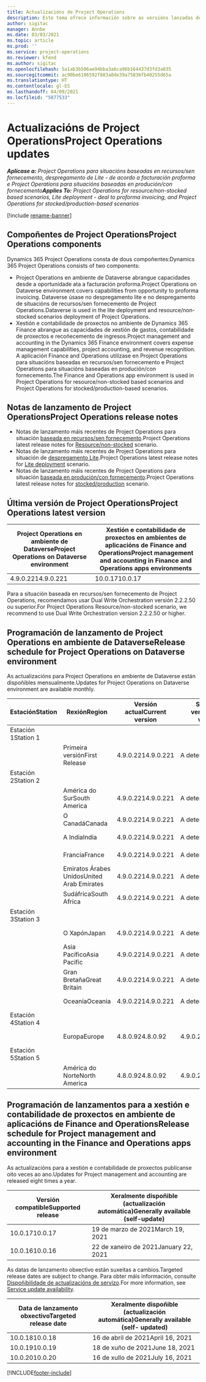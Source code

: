 ```yaml
---
title: Actualizacións de Project Operations
description: Este tema ofrece información sobre as versións lanzadas de Dynamics 365 Project Operations.
author: sigitac
manager: Annbe
ms.date: 03/03/2021
ms.topic: article
ms.prod: ''
ms.service: project-operations
ms.reviewer: kfend
ms.author: sigitac
ms.openlocfilehash: 5a1ab3b506ae94bba3a6ca96b164437d3fd3a035
ms.sourcegitcommit: ac90be6106592f883a0de39a75836fb40255d65a
ms.translationtype: HT
ms.contentlocale: gl-ES
ms.lasthandoff: 04/09/2021
ms.locfileid: "5877533"
---
```

# <a name="project-operations-updates"></a><span data-ttu-id="8316a-103">Actualizacións de Project Operations</span><span class="sxs-lookup"><span data-stu-id="8316a-103">Project Operations updates</span></span>

<span data-ttu-id="8316a-104">_**Aplícase a:** Project Operations para situacións baseadas en recursos/sen fornecemento, despregamento de Lite - de acordo a facturación proforma e Project Operations para situacións baseadas en produción/con fornecemento_</span><span class="sxs-lookup"><span data-stu-id="8316a-104">_**Applies To:** Project Operations for resource/non-stocked based scenarios, Lite deployment - deal to proforma invoicing, and Project Operations for stocked/production-based scenarios_</span></span>

[!include [rename-banner](~/includes/cc-data-platform-banner.md)]

## <a name="project-operations-components"></a><span data-ttu-id="8316a-105">Compoñentes de Project Operations</span><span class="sxs-lookup"><span data-stu-id="8316a-105">Project Operations components</span></span>

<span data-ttu-id="8316a-106">Dynamics 365 Project Operations consta de dous compoñentes:</span><span class="sxs-lookup"><span data-stu-id="8316a-106">Dynamics 365 Project Operations consists of two components:</span></span>

- <span data-ttu-id="8316a-107">Project Operations en ambiente de Dataverse abrangue capacidades desde a oportunidade ata a facturación proforma.</span><span class="sxs-lookup"><span data-stu-id="8316a-107">Project Operations on Dataverse environment covers capabilities from opportunity to proforma invoicing.</span></span> <span data-ttu-id="8316a-108">Dataverse úsase no despregamento lite e no despregamento de situacións de recursos/sen fornecemento de Project Operations.</span><span class="sxs-lookup"><span data-stu-id="8316a-108">Dataverse is used in the lite deployment and resource/non-stocked scenarios deployment of Project Operations.</span></span>
- <span data-ttu-id="8316a-109">Xestión e contabilidade de proxectos no ambiente de Dynamics 365 Finance abrangue as capacidades de xestión de gastos, contabilidade de proxectos e recoñecemento de ingresos.</span><span class="sxs-lookup"><span data-stu-id="8316a-109">Project management and accounting in the Dynamics 365 Finance environment covers expense management capabilities, project accounting, and revenue recognition.</span></span> <span data-ttu-id="8316a-110">A aplicación Finance and Operations utilízase en Project Operations para situacións baseadas en recursos/sen fornecemento e Project Operations para situacións baseadas en produción/con fornecemento.</span><span class="sxs-lookup"><span data-stu-id="8316a-110">The Finance and Operations app environment is used in Project Operations for resource/non-stocked based scenarios and Project Operations for stocked/production-based scenarios.</span></span>

## <a name="project-operations-release-notes"></a><span data-ttu-id="8316a-111">Notas de lanzamento de Project Operations</span><span class="sxs-lookup"><span data-stu-id="8316a-111">Project Operations release notes</span></span>
- <span data-ttu-id="8316a-112">Notas de lanzamento máis recentes de Project Operations para situación [baseada en recursos/sen fornecemento](whats-new-apr-2021-resource-based.md).</span><span class="sxs-lookup"><span data-stu-id="8316a-112">Project Operations latest release notes for [Resource/non-stocked](whats-new-apr-2021-resource-based.md) scenario.</span></span>
- <span data-ttu-id="8316a-113">Notas de lanzamento máis recentes de Project Operations para situación de [despregamento Lite](../pro/whats-new/whats-new-apr-2021-lite.md).</span><span class="sxs-lookup"><span data-stu-id="8316a-113">Project Operations latest release notes for [Lite deployment](../pro/whats-new/whats-new-apr-2021-lite.md) scenario.</span></span>
- <span data-ttu-id="8316a-114">Notas de lanzamento máis recentes de Project Operations para situación [baseada en produción/con fornecemento](../prod-pma/whats-new/whats-new-mar-2021-stocked.md).</span><span class="sxs-lookup"><span data-stu-id="8316a-114">Project Operations latest release notes for [stocked/production](../prod-pma/whats-new/whats-new-mar-2021-stocked.md) scenario.</span></span>

## <a name="project-operations-latest-version"></a><span data-ttu-id="8316a-115">Última versión de Project Operations</span><span class="sxs-lookup"><span data-stu-id="8316a-115">Project Operations latest version</span></span>

| <span data-ttu-id="8316a-116">Project Operations en ambiente de Dataverse</span><span class="sxs-lookup"><span data-stu-id="8316a-116">Project Operations on Dataverse environment</span></span> | <span data-ttu-id="8316a-117">Xestión e contabilidade de proxectos en ambientes de aplicacións de Finance and Operations</span><span class="sxs-lookup"><span data-stu-id="8316a-117">Project management and accounting in Finance and Operations apps environments</span></span> | 
| --- | --- |
| <span data-ttu-id="8316a-118">4.9.0.221</span><span class="sxs-lookup"><span data-stu-id="8316a-118">4.9.0.221</span></span> | <span data-ttu-id="8316a-119">10.0.17</span><span class="sxs-lookup"><span data-stu-id="8316a-119">10.0.17</span></span> |

<span data-ttu-id="8316a-120">Para a situación baseada en recursos/sen fornecemento de Project Operations, recomendamos usar Dual Write Orchestration versión 2.2.2.50 ou superior.</span><span class="sxs-lookup"><span data-stu-id="8316a-120">For Project Operations Resource/non-stocked scenario, we recommend to use Dual Write Orchestration version 2.2.2.50 or higher.</span></span>

## <a name="release-schedule-for-project-operations-on-dataverse-environment"></a><span data-ttu-id="8316a-121">Programación de lanzamento de Project Operations en ambiente de Dataverse</span><span class="sxs-lookup"><span data-stu-id="8316a-121">Release schedule for Project Operations on Dataverse environment</span></span>

<span data-ttu-id="8316a-122">As actualizacións para Project Operations en ambiente de Dataverse están dispoñibles mensualmente.</span><span class="sxs-lookup"><span data-stu-id="8316a-122">Updates for Project Operations on Dataverse environment are available monthly.</span></span> 

| <span data-ttu-id="8316a-123">Estación</span><span class="sxs-lookup"><span data-stu-id="8316a-123">Station</span></span>   | <span data-ttu-id="8316a-124">Rexión</span><span class="sxs-lookup"><span data-stu-id="8316a-124">Region</span></span>        | <span data-ttu-id="8316a-125">Versión actual</span><span class="sxs-lookup"><span data-stu-id="8316a-125">Current version</span></span> | <span data-ttu-id="8316a-126">Seguinte versión</span><span class="sxs-lookup"><span data-stu-id="8316a-126">Next version</span></span> | <span data-ttu-id="8316a-127">Xeralmente dispoñible</span><span class="sxs-lookup"><span data-stu-id="8316a-127">Generally available</span></span> |
|-----------|---------------|-----------------|--------------|---------------------|
| <span data-ttu-id="8316a-128">Estación 1</span><span class="sxs-lookup"><span data-stu-id="8316a-128">Station 1</span></span> |   &nbsp;      |    &nbsp;       | &nbsp;       |      &nbsp;         |
|   &nbsp;  | <span data-ttu-id="8316a-129">Primeira versión</span><span class="sxs-lookup"><span data-stu-id="8316a-129">First Release</span></span> |  <span data-ttu-id="8316a-130">4.9.0.221</span><span class="sxs-lookup"><span data-stu-id="8316a-130">4.9.0.221</span></span>       | <span data-ttu-id="8316a-131">A determinar</span><span class="sxs-lookup"><span data-stu-id="8316a-131">TBD</span></span>     | <span data-ttu-id="8316a-132">23-abr-21</span><span class="sxs-lookup"><span data-stu-id="8316a-132">23-Apr-21</span></span>           |
| <span data-ttu-id="8316a-133">Estación 2</span><span class="sxs-lookup"><span data-stu-id="8316a-133">Station 2</span></span> |   &nbsp;      |    &nbsp;       | &nbsp;       |      &nbsp;         |
|   &nbsp;  | <span data-ttu-id="8316a-134">América do Sur</span><span class="sxs-lookup"><span data-stu-id="8316a-134">South America</span></span> |  <span data-ttu-id="8316a-135">4.9.0.221</span><span class="sxs-lookup"><span data-stu-id="8316a-135">4.9.0.221</span></span>       | <span data-ttu-id="8316a-136">A determinar</span><span class="sxs-lookup"><span data-stu-id="8316a-136">TBD</span></span>     | <span data-ttu-id="8316a-137">23-abr-21</span><span class="sxs-lookup"><span data-stu-id="8316a-137">23-Apr-21</span></span>           |
|    &nbsp; | <span data-ttu-id="8316a-138">O Canadá</span><span class="sxs-lookup"><span data-stu-id="8316a-138">Canada</span></span>        |  <span data-ttu-id="8316a-139">4.9.0.221</span><span class="sxs-lookup"><span data-stu-id="8316a-139">4.9.0.221</span></span>       | <span data-ttu-id="8316a-140">A determinar</span><span class="sxs-lookup"><span data-stu-id="8316a-140">TBD</span></span>     | <span data-ttu-id="8316a-141">23-abr-21</span><span class="sxs-lookup"><span data-stu-id="8316a-141">23-Apr-21</span></span>           |
|   &nbsp;  | <span data-ttu-id="8316a-142">A India</span><span class="sxs-lookup"><span data-stu-id="8316a-142">India</span></span>         |  <span data-ttu-id="8316a-143">4.9.0.221</span><span class="sxs-lookup"><span data-stu-id="8316a-143">4.9.0.221</span></span>       | <span data-ttu-id="8316a-144">A determinar</span><span class="sxs-lookup"><span data-stu-id="8316a-144">TBD</span></span>     | <span data-ttu-id="8316a-145">23-abr-21</span><span class="sxs-lookup"><span data-stu-id="8316a-145">23-Apr-21</span></span>           |
|   &nbsp;  | <span data-ttu-id="8316a-146">Francia</span><span class="sxs-lookup"><span data-stu-id="8316a-146">France</span></span>         |  <span data-ttu-id="8316a-147">4.9.0.221</span><span class="sxs-lookup"><span data-stu-id="8316a-147">4.9.0.221</span></span>       | <span data-ttu-id="8316a-148">A determinar</span><span class="sxs-lookup"><span data-stu-id="8316a-148">TBD</span></span>     | <span data-ttu-id="8316a-149">23-abr-21</span><span class="sxs-lookup"><span data-stu-id="8316a-149">23-Apr-21</span></span>           |
|   &nbsp;  | <span data-ttu-id="8316a-150">Emiratos Árabes Unidos</span><span class="sxs-lookup"><span data-stu-id="8316a-150">United Arab Emirates</span></span>         |  <span data-ttu-id="8316a-151">4.9.0.221</span><span class="sxs-lookup"><span data-stu-id="8316a-151">4.9.0.221</span></span>       | <span data-ttu-id="8316a-152">A determinar</span><span class="sxs-lookup"><span data-stu-id="8316a-152">TBD</span></span>     | <span data-ttu-id="8316a-153">23-abr-21</span><span class="sxs-lookup"><span data-stu-id="8316a-153">23-Apr-21</span></span>           |
|   &nbsp;  | <span data-ttu-id="8316a-154">Sudáfrica</span><span class="sxs-lookup"><span data-stu-id="8316a-154">South Africa</span></span>         |  <span data-ttu-id="8316a-155">4.9.0.221</span><span class="sxs-lookup"><span data-stu-id="8316a-155">4.9.0.221</span></span>       | <span data-ttu-id="8316a-156">A determinar</span><span class="sxs-lookup"><span data-stu-id="8316a-156">TBD</span></span>     | <span data-ttu-id="8316a-157">23-abr-21</span><span class="sxs-lookup"><span data-stu-id="8316a-157">23-Apr-21</span></span>           |
| <span data-ttu-id="8316a-158">Estación 3</span><span class="sxs-lookup"><span data-stu-id="8316a-158">Station 3</span></span>  |      &nbsp;   |     &nbsp;      |     &nbsp;   |      &nbsp;         |
|   &nbsp;  | <span data-ttu-id="8316a-159">O Xapón</span><span class="sxs-lookup"><span data-stu-id="8316a-159">Japan</span></span>         |  <span data-ttu-id="8316a-160">4.9.0.221</span><span class="sxs-lookup"><span data-stu-id="8316a-160">4.9.0.221</span></span>       | <span data-ttu-id="8316a-161">A determinar</span><span class="sxs-lookup"><span data-stu-id="8316a-161">TBD</span></span>     | <span data-ttu-id="8316a-162">30-abr-21</span><span class="sxs-lookup"><span data-stu-id="8316a-162">30-Apr-21</span></span>           |
|   &nbsp;  | <span data-ttu-id="8316a-163">Asia Pacífico</span><span class="sxs-lookup"><span data-stu-id="8316a-163">Asia Pacific</span></span>  |  <span data-ttu-id="8316a-164">4.9.0.221</span><span class="sxs-lookup"><span data-stu-id="8316a-164">4.9.0.221</span></span>       | <span data-ttu-id="8316a-165">A determinar</span><span class="sxs-lookup"><span data-stu-id="8316a-165">TBD</span></span>     | <span data-ttu-id="8316a-166">30-abr-21</span><span class="sxs-lookup"><span data-stu-id="8316a-166">30-Apr-21</span></span>           |
|   &nbsp;  | <span data-ttu-id="8316a-167">Gran Bretaña</span><span class="sxs-lookup"><span data-stu-id="8316a-167">Great Britain</span></span> |  <span data-ttu-id="8316a-168">4.9.0.221</span><span class="sxs-lookup"><span data-stu-id="8316a-168">4.9.0.221</span></span>       | <span data-ttu-id="8316a-169">A determinar</span><span class="sxs-lookup"><span data-stu-id="8316a-169">TBD</span></span>     | <span data-ttu-id="8316a-170">30-abr-21</span><span class="sxs-lookup"><span data-stu-id="8316a-170">30-Apr-21</span></span>           |
|   &nbsp;  | <span data-ttu-id="8316a-171">Oceanía</span><span class="sxs-lookup"><span data-stu-id="8316a-171">Oceania</span></span>       |  <span data-ttu-id="8316a-172">4.9.0.221</span><span class="sxs-lookup"><span data-stu-id="8316a-172">4.9.0.221</span></span>       | <span data-ttu-id="8316a-173">A determinar</span><span class="sxs-lookup"><span data-stu-id="8316a-173">TBD</span></span>     | <span data-ttu-id="8316a-174">30-abr-21</span><span class="sxs-lookup"><span data-stu-id="8316a-174">30-Apr-21</span></span>           |
| <span data-ttu-id="8316a-175">Estación 4</span><span class="sxs-lookup"><span data-stu-id="8316a-175">Station 4</span></span> |     &nbsp;    |     &nbsp;      |     &nbsp;   |      &nbsp;         |
|   &nbsp;  | <span data-ttu-id="8316a-176">Europa</span><span class="sxs-lookup"><span data-stu-id="8316a-176">Europe</span></span>        |  <span data-ttu-id="8316a-177">4.8.0.92</span><span class="sxs-lookup"><span data-stu-id="8316a-177">4.8.0.92</span></span>       | <span data-ttu-id="8316a-178">4.9.0.221</span><span class="sxs-lookup"><span data-stu-id="8316a-178">4.9.0.221</span></span>     | <span data-ttu-id="8316a-179">16-abr-21</span><span class="sxs-lookup"><span data-stu-id="8316a-179">16-Apr-21</span></span>           |
| <span data-ttu-id="8316a-180">Estación 5</span><span class="sxs-lookup"><span data-stu-id="8316a-180">Station 5</span></span> |     &nbsp;    |     &nbsp;      |     &nbsp;   |      &nbsp;         |
|   &nbsp;  | <span data-ttu-id="8316a-181">América do Norte</span><span class="sxs-lookup"><span data-stu-id="8316a-181">North America</span></span> |  <span data-ttu-id="8316a-182">4.8.0.92</span><span class="sxs-lookup"><span data-stu-id="8316a-182">4.8.0.92</span></span>       | <span data-ttu-id="8316a-183">4.9.0.221</span><span class="sxs-lookup"><span data-stu-id="8316a-183">4.9.0.221</span></span>     | <span data-ttu-id="8316a-184">23-abr-21</span><span class="sxs-lookup"><span data-stu-id="8316a-184">23-Apr-21</span></span>           |

## <a name="release-schedule-for-project-management-and-accounting-in-the-finance-and-operations-apps-environment"></a><span data-ttu-id="8316a-185">Programación de lanzamentos para a xestión e contabilidade de proxectos en ambiente de aplicacións de Finance and Operations</span><span class="sxs-lookup"><span data-stu-id="8316a-185">Release schedule for Project management and accounting in the Finance and Operations apps environment</span></span>

<span data-ttu-id="8316a-186">As actualizacións para a xestión e contabilidade de proxectos publícanse oito veces ao ano.</span><span class="sxs-lookup"><span data-stu-id="8316a-186">Updates for Project management and accounting are released eight times a year.</span></span>

| <span data-ttu-id="8316a-187">Versión compatible</span><span class="sxs-lookup"><span data-stu-id="8316a-187">Supported release</span></span> | <span data-ttu-id="8316a-188">Xeralmente dispoñible (actualización automática)</span><span class="sxs-lookup"><span data-stu-id="8316a-188">Generally available (self-update)</span></span> |
| --- | --- |
| <span data-ttu-id="8316a-189">10.0.17</span><span class="sxs-lookup"><span data-stu-id="8316a-189">10.0.17</span></span> | <span data-ttu-id="8316a-190">19 de marzo de 2021</span><span class="sxs-lookup"><span data-stu-id="8316a-190">March 19, 2021</span></span> |
| <span data-ttu-id="8316a-191">10.0.16</span><span class="sxs-lookup"><span data-stu-id="8316a-191">10.0.16</span></span> | <span data-ttu-id="8316a-192">22 de xaneiro de 2021</span><span class="sxs-lookup"><span data-stu-id="8316a-192">January 22, 2021</span></span> |


<span data-ttu-id="8316a-193">As datas de lanzamento obxectivo están suxeitas a cambios.</span><span class="sxs-lookup"><span data-stu-id="8316a-193">Targeted release dates are subject to change.</span></span> <span data-ttu-id="8316a-194">Para obter máis información, consulte [Dispoñibilidade de actualizacións de servizo](https://docs.microsoft.com/dynamics365/fin-ops-core/fin-ops/get-started/public-preview-releases?toc=/dynamics365/finance/toc.json).</span><span class="sxs-lookup"><span data-stu-id="8316a-194">For more information, see [Service update availability](https://docs.microsoft.com/dynamics365/fin-ops-core/fin-ops/get-started/public-preview-releases?toc=/dynamics365/finance/toc.json).</span></span>

| <span data-ttu-id="8316a-195">Data de lanzamento obxectivo</span><span class="sxs-lookup"><span data-stu-id="8316a-195">Targeted release date</span></span> | <span data-ttu-id="8316a-196">Xeralmente dispoñible (actualización automática)</span><span class="sxs-lookup"><span data-stu-id="8316a-196">Generally available (self- updated)</span></span> |
| --- | --- |
| <span data-ttu-id="8316a-197">10.0.18</span><span class="sxs-lookup"><span data-stu-id="8316a-197">10.0.18</span></span> | <span data-ttu-id="8316a-198">16 de abril de 2021</span><span class="sxs-lookup"><span data-stu-id="8316a-198">April 16, 2021</span></span> |
| <span data-ttu-id="8316a-199">10.0.19</span><span class="sxs-lookup"><span data-stu-id="8316a-199">10.0.19</span></span> | <span data-ttu-id="8316a-200">18 de xuño de 2021</span><span class="sxs-lookup"><span data-stu-id="8316a-200">June 18, 2021</span></span> |
| <span data-ttu-id="8316a-201">10.0.20</span><span class="sxs-lookup"><span data-stu-id="8316a-201">10.0.20</span></span> | <span data-ttu-id="8316a-202">16 de xullo de 2021</span><span class="sxs-lookup"><span data-stu-id="8316a-202">July 16, 2021</span></span> |


[!INCLUDE[footer-include](../includes/footer-banner.md)]

